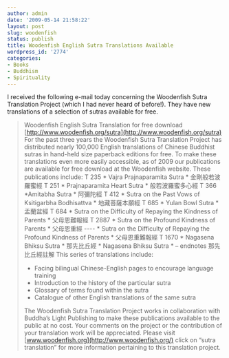 ```yaml
---
author: admin
date: '2009-05-14 21:58:22'
layout: post
slug: woodenfish
status: publish
title: Woodenfish English Sutra Translations Available
wordpress_id: '2774'
categories:
- Books
- Buddhism
- Spirituality
---
```


I received the following e-mail today concerning the Woodenfish Sutra
Translation Project (which I had never heard of before!). They have new
translations of a selection of sutras available for free.

> Woodenfish English Sutra Translation for free download
> [http://www.woodenfish.org/sutra](http://www.woodenfish.org/sutra) For
> the past three years the Woodenfish Sutra Translation Project has
> distributed nearly 100,000 English translations of Chinese Buddhist
> sutras in hand-held size paperback editions for free. To make these
> translations even more easily accessible, as of 2009 our publications
> are available for free download at the Woodenfish website. These
> publications include: T 235 \* Vajra Prajnaparamita Sutra \* 金剛般若波羅蜜經
> T 251 \* Prajnaparamita Heart Sutra \* 般若波羅蜜多心經 T 366 \*Amitabha Sutra
> \* 阿彌陀經 T 412 \* Sutra on the Past Vows of Ksitigarbha Bodhisattva \*
> 地藏菩薩本願經 T 685 \* Yulan Bowl Sutra \* 盂蘭盆經 T 684 \* Sutra on the
> Difficulty of Repaying the Kindness of Parents \* 父母恩難報經 T 2887 \*
> Sutra on the Profound Kindness of Parents \* 父母恩重經 ---- \* Sutra on
> the Difficulty of Repaying the Profound Kindness of Parents \* 父母恩重難報經
> T 1670 \* Nagasena Bhiksu Sutra \* 那先比丘經 \* Nagasena Bhiksu Sutra \* –
> endnotes 那先比丘經註解 This series of translations include:
>
> -   Facing bilingual Chinese-English pages to encourage language
>     training
> -   Introduction to the history of the particular sutra
> -   Glossary of terms found within the sutra
> -   Catalogue of other English translations of the same sutra
>
> The Woodenfish Sutra Translation Project works in collaboration with
> Buddha’s Light Publishing to make these publications available to the
> public at no cost. Your comments on the project or the contribution of
> your translation work will be appreciated. Please visit
> [www.woodenfish.org](http://www.woodenfish.org/) click on “sutra
> translation” for more information pertaining to this translation
> project.
